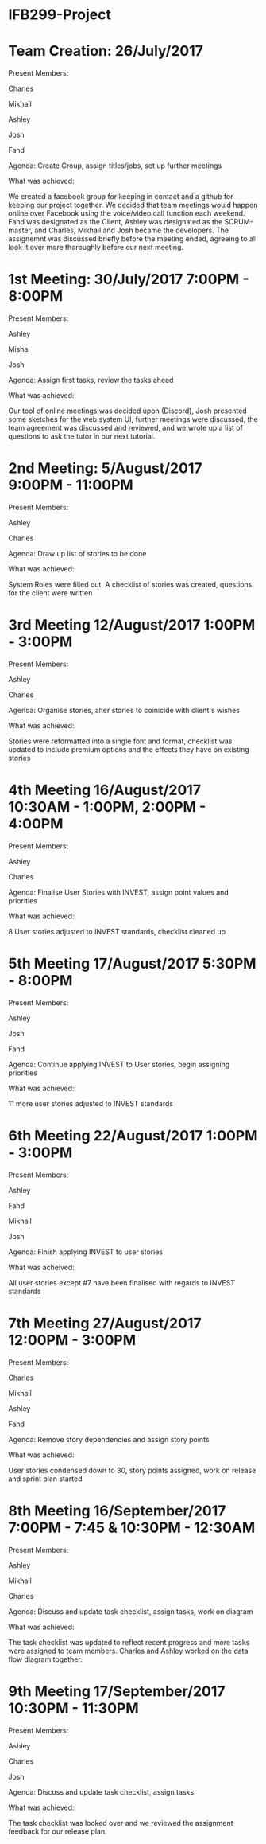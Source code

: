 # IFB299-Project

# Team Creation: 26/July/2017


Present Members:

Charles

Mikhail

Ashley

Josh

Fahd

Agenda: Create Group, assign titles/jobs, set up further meetings

What was achieved:

We created a facebook group for keeping in contact and a github for keeping our project together. We decided that team meetings would happen online over Facebook using the voice/video call function each weekend. Fahd was designated as the Client, Ashley was designated as the SCRUM-master, and Charles, Mikhail and Josh became the developers. The assignemnt was discussed briefly before the meeting ended, agreeing to all look it over more thoroughly before our next meeting.


# 1st Meeting: 30/July/2017 7:00PM - 8:00PM

Present Members:

Ashley

Misha

Josh

Agenda: Assign first tasks, review the tasks ahead

What was achieved:

Our tool of online meetings was decided upon (Discord), Josh presented some sketches for the web system UI, further meetings were discussed, the team agreement was discussed and reviewed, and we wrote up a list of questions to ask the tutor in our next tutorial.

# 2nd Meeting: 5/August/2017 9:00PM - 11:00PM

Present Members:

Ashley

Charles

Agenda: Draw up list of stories to be done

What was achieved:

System Roles were filled out, A checklist of stories was created, questions for the client were written

# 3rd Meeting 12/August/2017 1:00PM - 3:00PM

Present Members:

Ashley

Charles

Agenda: Organise stories, alter stories to coinicide with client's wishes

What was achieved:

Stories were reformatted into a single font and format, checklist was updated to include premium options and the effects they have on existing stories

# 4th Meeting 16/August/2017 10:30AM - 1:00PM, 2:00PM - 4:00PM

Present Members:

Ashley

Charles

Agenda: Finalise User Stories with INVEST, assign point values and priorities

What was achieved:

8 User stories adjusted to INVEST standards, checklist cleaned up

# 5th Meeting 17/August/2017 5:30PM - 8:00PM

Present Members:

Ashley

Josh

Fahd

Agenda: Continue applying INVEST to User stories, begin assigning priorities

What was achieved:

11 more user stories adjusted to INVEST standards

# 6th Meeting 22/August/2017 1:00PM - 3:00PM

Present Members:

Ashley

Fahd

Mikhail

Josh

Agenda: Finish applying INVEST to user stories

What was acheived:

All user stories except #7 have been finalised with regards to INVEST standards

# 7th Meeting 27/August/2017 12:00PM - 3:00PM

Present Members:

Charles

Mikhail

Ashley

Fahd

Agenda: Remove story dependencies and assign story points

What was achieved:

User stories condensed down to 30, story points assigned, work on release and sprint plan started

# 8th Meeting 16/September/2017 7:00PM - 7:45 & 10:30PM - 12:30AM

Present Members:

Ashley

Mikhail

Charles

Agenda: Discuss and update task checklist, assign tasks, work on diagram

What was achieved:

The task checklist was updated to reflect recent progress and more tasks were assigned to team members. Charles and Ashley worked on the data flow diagram together.

# 9th Meeting 17/September/2017 10:30PM - 11:30PM

Present Members:

Ashley

Charles

Josh

Agenda: Discuss and update task checklist, assign tasks

What was achieved:

The task checklist was looked over and we reviewed the assignment feedback for our release plan.
